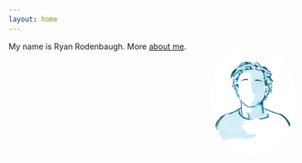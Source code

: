 ```yaml
---
layout: home
---
```

<img src="/assets/2024pfp_white.jpg" alt="Ryan Rodenbaugh" style="width: 150px; border-radius: 50%; float: right; margin-left: 20px;">

My name is Ryan Rodenbaugh. More [about me](/about/).
